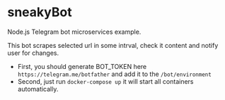 # sneakyBot
Node.js Telegram bot microservices example.

This bot scrapes selected url in some intrval, check it content and notify user for changes.

- First, you should generate BOT_TOKEN here `https://telegram.me/botfather` and add it to the `/bot/environment`
- Second, just run `docker-compose up` it will start all containers automatically. 
